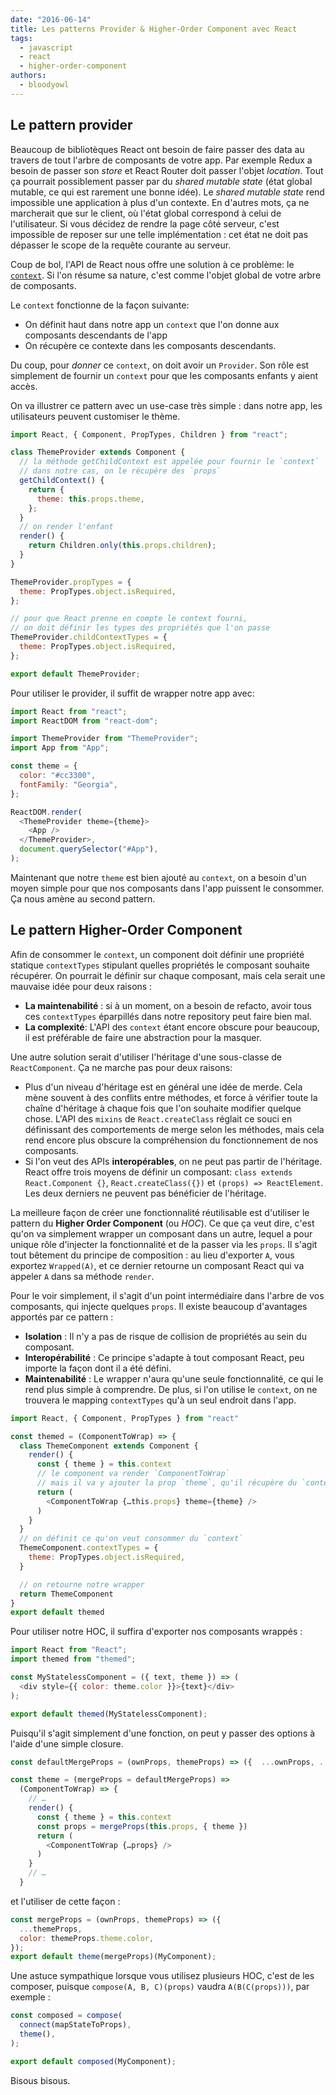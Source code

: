 ```yaml
---
date: "2016-06-14"
title: Les patterns Provider & Higher-Order Component avec React
tags:
  - javascript
  - react
  - higher-order-component
authors:
  - bloodyowl
---
```


## Le pattern provider

Beaucoup de bibliotèques React ont besoin de faire passer des data au travers de
tout l'arbre de composants de votre app. Par exemple Redux a besoin de passer
son _store_ et React Router doit passer l'objet _location_. Tout ça pourrait
possiblement passer par du _shared mutable state_ (état global mutable, ce qui
est rarement une bonne idée). Le _shared mutable state_ rend impossible une
application à plus d'un contexte. En d'autres mots, ça ne marcherait que sur le
client, où l'état global correspond à celui de l'utilisateur. Si vous décidez de
rendre la page côté serveur, c'est impossible de reposer sur une telle
implémentation : cet état ne doit pas dépasser le scope de la requête courante
au serveur.

Coup de bol, l'API de React nous offre une solution à ce problème: le
[`context`](http://facebook.github.io/react/docs/context.html). Si l'on résume
sa nature, c'est comme l'objet global de votre arbre de composants.

Le `context` fonctionne de la façon suivante:

- On définit haut dans notre app un `context` que l'on donne aux composants
  descendants de l'app
- On récupère ce contexte dans les composants descendants.

Du coup, pour _donner_ ce `context`, on doit avoir un `Provider`. Son rôle est
simplement de fournir un `context` pour que les composants enfants y aient
accès.

On va illustrer ce pattern avec un use-case très simple : dans notre app, les
utilisateurs peuvent customiser le thème.

```javascript
import React, { Component, PropTypes, Children } from "react";

class ThemeProvider extends Component {
  // la méthode getChildContext est appelée pour fournir le `context`
  // dans notre cas, on le récupère des `props`
  getChildContext() {
    return {
      theme: this.props.theme,
    };
  }
  // on render l'enfant
  render() {
    return Children.only(this.props.children);
  }
}

ThemeProvider.propTypes = {
  theme: PropTypes.object.isRequired,
};

// pour que React prenne en compte le context fourni,
// on doit définir les types des propriétés que l'on passe
ThemeProvider.childContextTypes = {
  theme: PropTypes.object.isRequired,
};

export default ThemeProvider;
```

Pour utiliser le provider, il suffit de wrapper notre app avec:

```javascript
import React from "react";
import ReactDOM from "react-dom";

import ThemeProvider from "ThemeProvider";
import App from "App";

const theme = {
  color: "#cc3300",
  fontFamily: "Georgia",
};

ReactDOM.render(
  <ThemeProvider theme={theme}>
    <App />
  </ThemeProvider>,
  document.querySelector("#App"),
);
```

Maintenant que notre `theme` est bien ajouté au `context`, on a besoin d'un
moyen simple pour que nos composants dans l'app puissent le consommer. Ça nous
amène au second pattern.

## Le pattern Higher-Order Component

Afin de consommer le `context`, un component doit définir une propriété statique
`contextTypes` stipulant quelles propriétés le composant souhaite récupérer. On
pourrait le définir sur chaque composant, mais cela serait une mauvaise idée
pour deux raisons :

- **La maintenabilité** : si à un moment, on a besoin de refacto, avoir tous ces
  `contextTypes` éparpillés dans notre repository peut faire bien mal.
- **La complexité**: L'API des `context` étant encore obscure pour beaucoup, il
  est préférable de faire une abstraction pour la masquer.

Une autre solution serait d'utiliser l'héritage d'une sous-classe de
`ReactComponent`. Ça ne marche pas pour deux raisons:

- Plus d'un niveau d'héritage est en général une idée de merde. Cela mène
  souvent à des conflits entre méthodes, et force à vérifier toute la chaîne
  d'héritage à chaque fois que l'on souhaite modifier quelque chose. L'API des
  `mixins` de `React.createClass` réglait ce souci en définissant des
  comportements de merge selon les méthodes, mais cela rend encore plus obscure
  la compréhension du fonctionnement de nos composants.
- Si l'on veut des APIs **interopérables**, on ne peut pas partir de l'héritage.
  React offre trois moyens de définir un composant:
  `class extends React.Component {}`, `React.createClass({})` et
  `(props) => ReactElement`. Les deux derniers ne peuvent pas bénéficier de
  l'héritage.

La meilleure façon de créer une fonctionnalité réutilisable est d'utiliser le
pattern du **Higher Order Component** (ou _HOC_). Ce que ça veut dire, c'est
qu'on va simplement wrapper un composant dans un autre, lequel a pour unique
rôle d'injecter la fonctionnalité et de la passer via les `props`. Il s'agit
tout bêtement du principe de composition : au lieu d'exporter `A`, vous exportez
`Wrapped(A)`, et ce dernier retourne un composant React qui va appeler `A` dans
sa méthode `render`.

Pour le voir simplement, il s'agit d'un point intermédiaire dans l'arbre de vos
composants, qui injecte quelques `props`. Il existe beaucoup d'avantages
apportés par ce pattern :

- **Isolation** : Il n'y a pas de risque de collision de propriétés au sein du
  composant.
- **Interopérabilité** : Ce principe s'adapte à tout composant React, peu
  importe la façon dont il a été défini.
- **Maintenabilité** : Le wrapper n'aura qu'une seule fonctionnalité, ce qui le
  rend plus simple à comprendre. De plus, si l'on utilise le `context`, on ne
  trouvera le mapping `contextTypes` qu'à un seul endroit dans l'app.

```javascript
import React, { Component, PropTypes } from "react"

const themed = (ComponentToWrap) => {
  class ThemeComponent extends Component {
    render() {
      const { theme } = this.context
      // le component va render `ComponentToWrap`
      // mais il va y ajouter la prop `theme`, qu'il récupère du `context`
      return (
        <ComponentToWrap {…this.props} theme={theme} />
      )
    }
  }
  // on définit ce qu'on veut consommer du `context`
  ThemeComponent.contextTypes = {
    theme: PropTypes.object.isRequired,
  }

  // on retourne notre wrapper
  return ThemeComponent
}
export default themed
```

Pour utiliser notre HOC, il suffira d'exporter nos composants wrappés :

```javascript
import React from "React";
import themed from "themed";

const MyStatelessComponent = ({ text, theme }) => (
  <div style={{ color: theme.color }}>{text}</div>
);

export default themed(MyStatelessComponent);
```

Puisqu'il s'agit simplement d'une fonction, on peut y passer des options à
l'aide d'une simple closure.

```javascript
const defaultMergeProps = (ownProps, themeProps) => ({  ...ownProps, ...themeProps })

const theme = (mergeProps = defaultMergeProps) =>
  (ComponentToWrap) => {
    // …
    render() {
      const { theme } = this.context
      const props = mergeProps(this.props, { theme })
      return (
        <ComponentToWrap {…props} />
      )
    }
    // …
  }
```

et l'utiliser de cette façon :

```javascript
const mergeProps = (ownProps, themeProps) => ({
  ...themeProps,
  color: themeProps.theme.color,
});
export default theme(mergeProps)(MyComponent);
```

Une astuce sympathique lorsque vous utilisez plusieurs HOC, c'est de les
composer, puisque `compose(A, B, C)(props)` vaudra `A(B(C(props)))`, par exemple
:

```javascript
const composed = compose(
  connect(mapStateToProps),
  theme(),
);

export default composed(MyComponent);
```

Bisous bisous.

